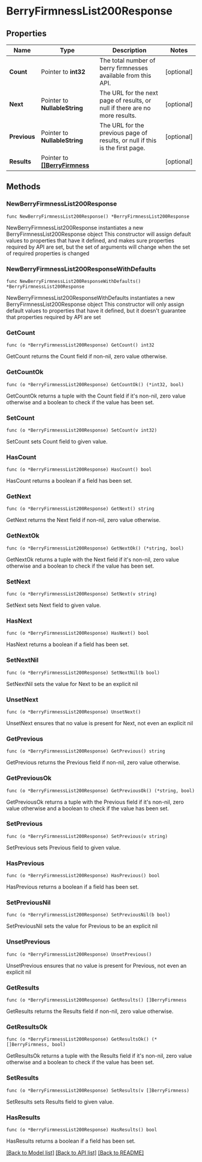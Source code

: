 # BerryFirmnessList200Response

## Properties

Name | Type | Description | Notes
------------ | ------------- | ------------- | -------------
**Count** | Pointer to **int32** | The total number of berry firmnesses available from this API. | [optional] 
**Next** | Pointer to **NullableString** | The URL for the next page of results, or null if there are no more results. | [optional] 
**Previous** | Pointer to **NullableString** | The URL for the previous page of results, or null if this is the first page. | [optional] 
**Results** | Pointer to [**[]BerryFirmness**](BerryFirmness.md) |  | [optional] 

## Methods

### NewBerryFirmnessList200Response

`func NewBerryFirmnessList200Response() *BerryFirmnessList200Response`

NewBerryFirmnessList200Response instantiates a new BerryFirmnessList200Response object
This constructor will assign default values to properties that have it defined,
and makes sure properties required by API are set, but the set of arguments
will change when the set of required properties is changed

### NewBerryFirmnessList200ResponseWithDefaults

`func NewBerryFirmnessList200ResponseWithDefaults() *BerryFirmnessList200Response`

NewBerryFirmnessList200ResponseWithDefaults instantiates a new BerryFirmnessList200Response object
This constructor will only assign default values to properties that have it defined,
but it doesn't guarantee that properties required by API are set

### GetCount

`func (o *BerryFirmnessList200Response) GetCount() int32`

GetCount returns the Count field if non-nil, zero value otherwise.

### GetCountOk

`func (o *BerryFirmnessList200Response) GetCountOk() (*int32, bool)`

GetCountOk returns a tuple with the Count field if it's non-nil, zero value otherwise
and a boolean to check if the value has been set.

### SetCount

`func (o *BerryFirmnessList200Response) SetCount(v int32)`

SetCount sets Count field to given value.

### HasCount

`func (o *BerryFirmnessList200Response) HasCount() bool`

HasCount returns a boolean if a field has been set.

### GetNext

`func (o *BerryFirmnessList200Response) GetNext() string`

GetNext returns the Next field if non-nil, zero value otherwise.

### GetNextOk

`func (o *BerryFirmnessList200Response) GetNextOk() (*string, bool)`

GetNextOk returns a tuple with the Next field if it's non-nil, zero value otherwise
and a boolean to check if the value has been set.

### SetNext

`func (o *BerryFirmnessList200Response) SetNext(v string)`

SetNext sets Next field to given value.

### HasNext

`func (o *BerryFirmnessList200Response) HasNext() bool`

HasNext returns a boolean if a field has been set.

### SetNextNil

`func (o *BerryFirmnessList200Response) SetNextNil(b bool)`

 SetNextNil sets the value for Next to be an explicit nil

### UnsetNext
`func (o *BerryFirmnessList200Response) UnsetNext()`

UnsetNext ensures that no value is present for Next, not even an explicit nil
### GetPrevious

`func (o *BerryFirmnessList200Response) GetPrevious() string`

GetPrevious returns the Previous field if non-nil, zero value otherwise.

### GetPreviousOk

`func (o *BerryFirmnessList200Response) GetPreviousOk() (*string, bool)`

GetPreviousOk returns a tuple with the Previous field if it's non-nil, zero value otherwise
and a boolean to check if the value has been set.

### SetPrevious

`func (o *BerryFirmnessList200Response) SetPrevious(v string)`

SetPrevious sets Previous field to given value.

### HasPrevious

`func (o *BerryFirmnessList200Response) HasPrevious() bool`

HasPrevious returns a boolean if a field has been set.

### SetPreviousNil

`func (o *BerryFirmnessList200Response) SetPreviousNil(b bool)`

 SetPreviousNil sets the value for Previous to be an explicit nil

### UnsetPrevious
`func (o *BerryFirmnessList200Response) UnsetPrevious()`

UnsetPrevious ensures that no value is present for Previous, not even an explicit nil
### GetResults

`func (o *BerryFirmnessList200Response) GetResults() []BerryFirmness`

GetResults returns the Results field if non-nil, zero value otherwise.

### GetResultsOk

`func (o *BerryFirmnessList200Response) GetResultsOk() (*[]BerryFirmness, bool)`

GetResultsOk returns a tuple with the Results field if it's non-nil, zero value otherwise
and a boolean to check if the value has been set.

### SetResults

`func (o *BerryFirmnessList200Response) SetResults(v []BerryFirmness)`

SetResults sets Results field to given value.

### HasResults

`func (o *BerryFirmnessList200Response) HasResults() bool`

HasResults returns a boolean if a field has been set.


[[Back to Model list]](../README.md#documentation-for-models) [[Back to API list]](../README.md#documentation-for-api-endpoints) [[Back to README]](../README.md)


